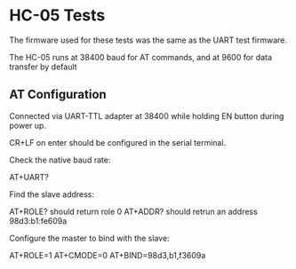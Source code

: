# HC-05 Tests

The firmware used for these tests was the same as the UART test firmware.

The HC-05 runs at 38400 baud for AT commands, and at 9600 for data transfer by default

## AT Configuration

Connected via UART-TTL adapter at 38400 while holding EN button during power up.

CR+LF on enter should be configured in the serial terminal.

Check the native baud rate:

AT+UART?

Find the slave address:

AT+ROLE? should return role 0
AT+ADDR? should retrun an address 98d3:b1:fe609a

Configure the master to bind with the slave:

AT+ROLE=1
AT+CMODE=0
AT+BIND=98d3,b1,f3609a
